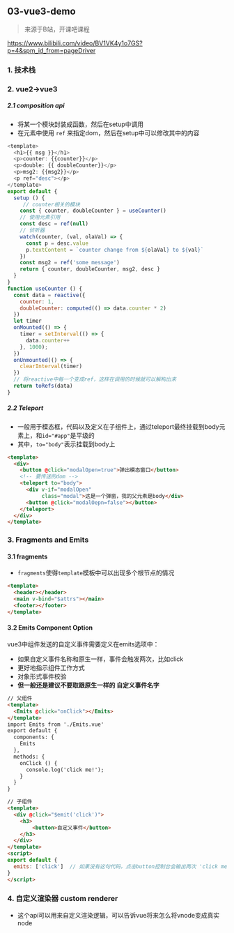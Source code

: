 ## 03-vue3-demo

> 来源于B站，开课吧课程

https://www.bilibili.com/video/BV1VK4y1o7GS?p=4&spm_id_from=pageDriver

### 1. 技术栈

### 2.  vue2->vue3

##### 2.1 composition api

- 将某一个模块封装成函数，然后在setup中调用
- 在元素中使用 `ref` 来指定dom，然后在setup中可以修改其中的内容

```js
<template>
  <h1>{{ msg }}</h1>
  <p>counter: {{counter}}</p>
  <p>double: {{ doubleCounter}}</p>
  <p>msg2: {{msg2}}</p>
  <p ref="desc"></p>
</template>
export default {
  setup () {
  	 // counter相关的模块
    const { counter, doubleCounter } = useCounter()
    // 使用元素引用
    const desc = ref(null)
    // 侦听器
    watch(counter, (val, olaVal) => {
      const p = desc.value
      p.textContent = `counter change from ${olaVal} to ${val}`
    })
    const msg2 = ref('some message')
    return { counter, doubleCounter, msg2, desc }
  }
}
function useCounter () {
  const data = reactive({
    counter: 1,
    doubleCounter: computed(() => data.counter * 2)
  })
  let timer
  onMounted(() => {
    timer = setInterval(() => {
      data.counter++
    }, 1000);
  })
  onUnmounted(() => {
    clearInterval(timer)
  })
  // 将reactive中每一个变成ref，这样在调用的时候就可以解构出来
  return toRefs(data)
}
```

##### 2.2 Teleport

- 一般用于模态框，代码以及定义在子组件上，通过teleport最终挂载到body元素上，和`id="#app"`是平级的
- 其中，`to="body"`表示挂载到body上

```html
<template>
  <div>
    <button @click="modalOpen=true">弹出模态窗口</button>
    <!-- 要传送的dom -->
    <teleport to="body">
      <div v-if="modalOpen"
           class="modal">这是一个弹窗，我的父元素是body</div>
      <button @click="modalOepn=false"></button>
    </teleport>
  </div>
</template>
```

### 3. Fragments and Emits

#### 3.1 fragments

- `fragments`使得`template`模板中可以出现多个根节点的情况

```html
<template>
  <header></header>
  <main v-bind="$attrs"></main>
  <footer></footer>
</template>
```

#### 3.2 Emits Component Option

vue3中组件发送的自定义事件需要定义在emits选项中：

- 如果自定义事件名称和原生一样，事件会触发两次，比如click
- 更好地指示组件工作方式
- 对象形式事件校验
- **但一般还是建议不要取跟原生一样的 自定义事件名字**

```html
// 父组件
<template>
  <Emits @click="onClick"></Emits>
</template>
import Emits from './Emits.vue'
export default {
  components: {
    Emits
  },
  methods: {
    onClick () {
      console.log('click me!');
    }
  }
}

// 子组件
<template>
  <div @click="$emit('click')">
    <h3>
        <button>自定义事件</button>
    </h3>
  </div>
</template>
<script>
export default {
  emits: ['click']  // 如果没有这句代码，点击button控制台会输出两次 'click me!'
}
</script>
```

### 4. 自定义渲染器 custom renderer

- 这个api可以用来自定义渲染逻辑，可以告诉vue将来怎么将vnode变成真实node